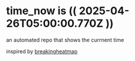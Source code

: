 # time_now is (( 2025-04-26T05:00:00.770Z ))

an automated repo that shows the currnent time

inspired by [breakingheatmap](https://github.com/breakingheatmap/breakingheatmap)